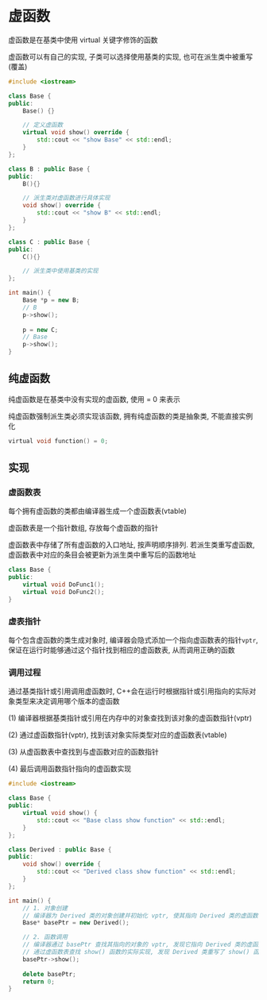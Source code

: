 <!--
 * @Brief        : 
 * @Author       : dmjcb
 * @Date         : 2024-09-10 02:06:36
 * @LastEditors  : dmjcb@outlook.com
 * @LastEditTime : 2024-09-23 00:06:30
-->

# 虚函数

虚函数是在基类中使用 virtual 关键字修饰的函数

虚函数可以有自己的实现, 子类可以选择使用基类的实现, 也可在派生类中被重写(覆盖)

```c++
#include <iostream>

class Base {
public:
    Base() {}

    // 定义虚函数
    virtual void show() override {
        std::cout << "show Base" << std::endl;
    }
};

class B : public Base {
public:
    B(){}

    // 派生类对虚函数进行具体实现
    void show() override {
        std::cout << "show B" << std::endl;
    }
};

class C : public Base {
public:
    C(){}

    // 派生类中使用基类的实现
};

int main() {
    Base *p = new B;
    // B
    p->show();
    
    p = new C;
    // Base
    p->show();
}
```

## 纯虚函数

纯虚函数是在基类中没有实现的虚函数, 使用 = 0 来表示

纯虚函数强制派生类必须实现该函数, 拥有纯虚函数的类是抽象类, 不能直接实例化

```c
virtual void function() = 0;
```

## 实现

### 虚函数表

每个拥有虚函数的类都由编译器生成一个虚函数表(vtable)

虚函数表是一个指针数组, 存放每个虚函数的指针

虚函数表中存储了所有虚函数的入口地址, 按声明顺序排列. 若派生类重写虚函数, 虚函数表中对应的条目会被更新为派生类中重写后的函数地址

```c++
class Base {
public:
    virtual void DoFunc1();
    virtual void DoFunc2();
}
```

### 虚表指针

每个包含虚函数的类生成对象时, 编译器会隐式添加一个指向虚函数表的指针`vptr`, 保证在运行时能够通过这个指针找到相应的虚函数表, 从而调用正确的函数


### 调用过程

通过基类指针或引用调用虚函数时, C++会在运行时根据指针或引用指向的实际对象类型来决定调用哪个版本的虚函数

(1) 编译器根据基类指针或引用在内存中的对象查找到该对象的虚函数指针(vptr)

(2) 通过虚函数指针(vptr), 找到该对象实际类型对应的虚函数表(vtable)

(3) 从虚函数表中查找到与虚函数对应的函数指针

(4) 最后调用函数指针指向的虚函数实现

```c++
#include <iostream>

class Base {
public:
    virtual void show() {
        std::cout << "Base class show function" << std::endl;
    }
};

class Derived : public Base {
public:
    void show() override {
        std::cout << "Derived class show function" << std::endl;
    }
};

int main() {
    // 1. 对象创建
    // 编译器为 Derived 类的对象创建并初始化 vptr, 使其指向 Derived 类的虚函数表
    Base* basePtr = new Derived();

    // 2. 函数调用
    // 编译器通过 basePtr 查找其指向的对象的 vptr, 发现它指向 Derived 类的虚函数表
    // 通过虚函数表查找 show() 函数的实际实现, 发现 Derived 类重写了 show() 函数, 因此调用 Derived::show
    basePtr->show();  
    
    delete basePtr;
    return 0;
}
```

